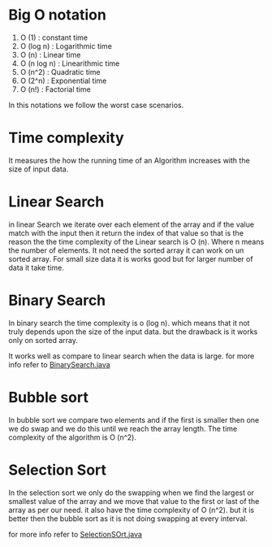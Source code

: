 # Big O notation

1. O (1) : constant time
2. O (log n) : Logarithmic time
3. O (n) : Linear time
4. O (n log n) : Linearithmic time 
5. O (n^2) : Quadratic time
6. O (2^n) : Exponential time
7. O (n!) : Factorial time

In this notations we follow the worst case scenarios.

# Time complexity 
It measures the how the running time of an Algorithm increases with the size of input data.

# Linear Search 
in linear Search we iterate over each element of the array and if the value match with the input then it return the index of that value so that is the reason the the time complexity of the Linear search is O (n).
Where n means the number of elements. 
It not need the sorted array it can work on un sorted array. For small size data it is works good but for larger number of data it take time.

# Binary Search

In binary search the time complexity is o (log n). which means that it not truly depends upon the size of the input data.
but the drawback is it works only on sorted array.

It works well as compare to linear search when the data is large.
for more info refer to [BinarySearch.java](./BinarySearch.java)

# Bubble sort
In bubble sort we compare two elements and if the first is smaller then one we do swap and we do this until we reach the array length.
The time complexity of the algorithm is O (n^2).

# Selection Sort 
In the selection sort we only do the swapping when we find the largest or smallest value of the array and we move that value to the first or last of the array as per our need.
it also have the time complexity of O (n^2).
but it is better then the bubble sort as it is not doing swapping at every interval.

for more info refer to [SelectionSOrt.java](./SelectionSort.java)